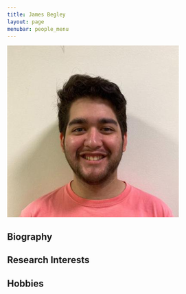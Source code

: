 ```yaml
---
title: James Begley 
layout: page
menubar: people_menu
---
```


![jamesbegley](/img/people/jamesbegley.jpg)

## Biography

## Research Interests

## Hobbies


